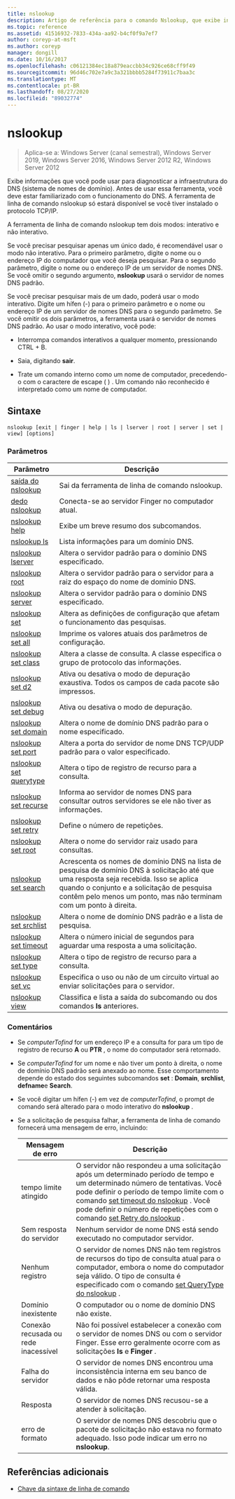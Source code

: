 ```yaml
---
title: nslookup
description: Artigo de referência para o comando Nslookup, que exibe informações que você pode usar para diagnosticar a infraestrutura de DNS (sistema de nomes de domínio).
ms.topic: reference
ms.assetid: 41516932-7833-434a-aa92-b4cf0f9a7ef7
author: coreyp-at-msft
ms.author: coreyp
manager: dongill
ms.date: 10/16/2017
ms.openlocfilehash: c06121384ec18a879eaccbb34c926ce68cff9f49
ms.sourcegitcommit: 96d46c702e7a9c3a321bbbb5284f73911c7baa3c
ms.translationtype: MT
ms.contentlocale: pt-BR
ms.lasthandoff: 08/27/2020
ms.locfileid: "89032774"
---
```

# <a name="nslookup"></a>nslookup

> Aplica-se a: Windows Server (canal semestral), Windows Server 2019, Windows Server 2016, Windows Server 2012 R2, Windows Server 2012

Exibe informações que você pode usar para diagnosticar a infraestrutura do DNS (sistema de nomes de domínio). Antes de usar essa ferramenta, você deve estar familiarizado com o funcionamento do DNS. A ferramenta de linha de comando nslookup só estará disponível se você tiver instalado o protocolo TCP/IP.

A ferramenta de linha de comando nslookup tem dois modos: interativo e não interativo.

Se você precisar pesquisar apenas um único dado, é recomendável usar o modo não interativo. Para o primeiro parâmetro, digite o nome ou o endereço IP do computador que você deseja pesquisar. Para o segundo parâmetro, digite o nome ou o endereço IP de um servidor de nomes DNS. Se você omitir o segundo argumento, **nslookup** usará o servidor de nomes DNS padrão.

Se você precisar pesquisar mais de um dado, poderá usar o modo interativo. Digite um hífen (-) para o primeiro parâmetro e o nome ou endereço IP de um servidor de nomes DNS para o segundo parâmetro. Se você omitir os dois parâmetros, a ferramenta usará o servidor de nomes DNS padrão. Ao usar o modo interativo, você pode:

- Interrompa comandos interativos a qualquer momento, pressionando CTRL + B.

- Saia, digitando **sair**.

- Trate um comando interno como um nome de computador, precedendo-o com o caractere de escape ( \) . Um comando não reconhecido é interpretado como um nome de computador.

## <a name="syntax"></a>Sintaxe

```
nslookup [exit | finger | help | ls | lserver | root | server | set | view] [options]
```

### <a name="parameters"></a>Parâmetros

| Parâmetro | Descrição |
| --------- | ----------- |
| [saída do nslookup](nslookup-exit-command.md) | Sai da ferramenta de linha de comando nslookup. |
| [dedo nslookup](nslookup-finger-command.md) | Conecta-se ao servidor Finger no computador atual. |
| [nslookup help](nslookup-help.md) | Exibe um breve resumo dos subcomandos. |
| [nslookup ls](nslookup-ls.md) | Lista informações para um domínio DNS. |
| [nslookup lserver](nslookup-lserver.md) | Altera o servidor padrão para o domínio DNS especificado. |
| [nslookup root](nslookup-root.md) | Altera o servidor padrão para o servidor para a raiz do espaço do nome de domínio DNS. |
| [nslookup server](nslookup-server.md) | Altera o servidor padrão para o domínio DNS especificado. |
| [nslookup set](nslookup-set.md) | Altera as definições de configuração que afetam o funcionamento das pesquisas. |
| [nslookup set all](nslookup-set-all.md) | Imprime os valores atuais dos parâmetros de configuração. |
| [nslookup set class](nslookup-set-class.md) | Altera a classe de consulta. A classe especifica o grupo de protocolo das informações. |
| [nslookup set d2](nslookup-set-d2.md) | Ativa ou desativa o modo de depuração exaustiva. Todos os campos de cada pacote são impressos. |
| [nslookup set debug](nslookup-set-debug.md) | Ativa ou desativa o modo de depuração. |
| [nslookup set domain](nslookup-set-domain.md) | Altera o nome de domínio DNS padrão para o nome especificado. |
| [nslookup set port](nslookup-set-port.md) | Altera a porta do servidor de nome DNS TCP/UDP padrão para o valor especificado. |
| [nslookup set querytype](nslookup-set-querytype.md) | Altera o tipo de registro de recurso para a consulta. |
| [nslookup set recurse](nslookup-set-recurse.md) | Informa ao servidor de nomes DNS para consultar outros servidores se ele não tiver as informações. |
| [nslookup set retry](nslookup-set-retry.md) | Define o número de repetições. |
| [nslookup set root](nslookup-set-root.md) | Altera o nome do servidor raiz usado para consultas. |
| [nslookup set search](nslookup-set-search.md) | Acrescenta os nomes de domínio DNS na lista de pesquisa de domínio DNS à solicitação até que uma resposta seja recebida. Isso se aplica quando o conjunto e a solicitação de pesquisa contêm pelo menos um ponto, mas não terminam com um ponto à direita. |
| [nslookup set srchlist](nslookup-set-srchlist.md) | Altera o nome de domínio DNS padrão e a lista de pesquisa. |
| [nslookup set timeout](nslookup-set-timeout.md) | Altera o número inicial de segundos para aguardar uma resposta a uma solicitação. |
| [nslookup set type](nslookup-set-type.md) | Altera o tipo de registro de recurso para a consulta. |
| [nslookup set vc](nslookup-set-vc.md) | Especifica o uso ou não de um circuito virtual ao enviar solicitações para o servidor. |
| [nslookup view](nslookup-view.md) | Classifica e lista a saída do subcomando ou dos comandos **ls** anteriores. |

### <a name="remarks"></a>Comentários

- Se *computerTofind* for um endereço IP e a consulta for para um tipo de registro de recurso **A** ou **PTR** , o nome do computador será retornado.

- Se *computerTofind* for um nome e não tiver um ponto à direita, o nome de domínio DNS padrão será anexado ao nome. Esse comportamento depende do estado dos seguintes subcomandos **set** : **Domain**, **srchlist**, **defname**e **Search**.

- Se você digitar um hífen (-) em vez de *computerTofind*, o prompt de comando será alterado para o modo interativo do **nslookup** .

- Se a solicitação de pesquisa falhar, a ferramenta de linha de comando fornecerá uma mensagem de erro, incluindo:

  | Mensagem de erro | Descrição |
  | ------------- | ----------- |
  | tempo limite atingido |O servidor não respondeu a uma solicitação após um determinado período de tempo e um determinado número de tentativas. Você pode definir o período de tempo limite com o comando [set timeout do nslookup](nslookup-set-timeout.md) . Você pode definir o número de repetições com o comando [set Retry do nslookup](nslookup-set-retry.md) . |
  | Sem resposta do servidor | Nenhum servidor de nome DNS está sendo executado no computador servidor. |
  | Nenhum registro | O servidor de nomes DNS não tem registros de recursos do tipo de consulta atual para o computador, embora o nome do computador seja válido. O tipo de consulta é especificado com o comando [set QueryType do nslookup](nslookup-set-querytype.md) . |
  | Domínio inexistente | O computador ou o nome de domínio DNS não existe. |
  | Conexão recusada ou rede inacessível | Não foi possível estabelecer a conexão com o servidor de nomes DNS ou com o servidor Finger. Esse erro geralmente ocorre com as solicitações **ls** e **Finger** . |
  | Falha do servidor | O servidor de nomes DNS encontrou uma inconsistência interna em seu banco de dados e não pôde retornar uma resposta válida. |
  | Resposta | O servidor de nomes DNS recusou-se a atender à solicitação. |
  | erro de formato | O servidor de nomes DNS descobriu que o pacote de solicitação não estava no formato adequado. Isso pode indicar um erro no **nslookup**. |

## <a name="additional-references"></a>Referências adicionais

- [Chave da sintaxe de linha de comando](command-line-syntax-key.md)
